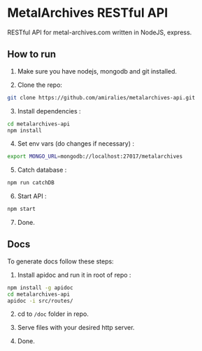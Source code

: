 MetalArchives RESTful API
======
RESTful API for metal-archives.com written in NodeJS, express.

How to run
-------
1. Make sure you have nodejs, mongodb and git installed.

2. Clone the repo:
```sh
git clone https://github.com/amiralies/metalarchives-api.git
```

3. Install dependencies :
```sh
cd metalarchives-api 
npm install
```
4. Set env vars (do changes if necessary) :
```sh
export MONGO_URL=mongodb://localhost:27017/metalarchives
```
5. Catch database :
```sh
npm run catchDB
```

6. Start API :
```sh
npm start
```
7. Done.

Docs
-------
To generate docs follow these steps:

1. Install apidoc and run it in root of repo :
```sh
npm install -g apidoc
cd metalarchives-api
apidoc -i src/routes/
```
2. cd to ``/doc`` folder in repo.

3. Serve files with your desired http server.

4. Done.